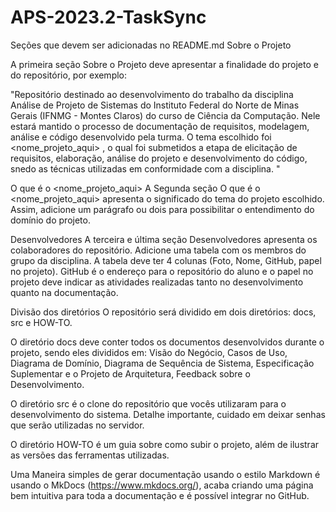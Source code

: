 # APS-2023.2-TaskSync


Seções que devem ser adicionadas no README.md
Sobre o Projeto

A primeira seção Sobre o Projeto deve apresentar a finalidade do projeto e do repositório, por exemplo:

"Repositório destinado ao desenvolvimento do trabalho da disciplina Análise de Projeto de Sistemas do Instituto Federal do Norte de Minas Gerais (IFNMG - Montes Claros) do curso de Ciência da Computação. Nele estará mantido o processo de documentação de requisitos, modelagem, análise e código desenvolvido pela turma. O tema escolhido foi <nome_projeto_aqui> , o qual foi submetidos a etapa de elicitação de requisitos, elaboração, análise do projeto e desenvolvimento do código, snedo as técnicas utilizadas em conformidade com a disciplina. "

O que é o <nome_projeto_aqui>
A Segunda seção O que é o <nome_projeto_aqui> apresenta o significado do tema do projeto escolhido. Assim, adicione um parágrafo ou dois para possibilitar o entendimento do domínio do projeto.

Desenvolvedores
A terceira e última seção Desenvolvedores apresenta os colaboradores do repositório. Adicione uma tabela com os membros do grupo da disciplina. A tabela deve ter 4 colunas (Foto, Nome, GitHub, papel no projeto). GitHub é o endereço para o repositório do aluno e o papel no projeto deve indicar as atividades realizadas tanto no desenvolvimento quanto na documentação.

Divisão dos diretórios
O repositório será dividido em dois diretórios: docs, src e HOW-TO.

O diretório docs deve conter todos os documentos desenvolvidos durante o projeto, sendo eles divididos em: Visão do Negócio, Casos de Uso, Diagrama de Domínio, Diagrama de Sequência de Sistema, Especificação Suplementar e o Projeto de Arquitetura, Feedback sobre o Desenvolvimento.

O diretório src é o clone do repositório que vocês utilizaram para o desenvolvimento do sistema. Detalhe importante, cuidado em deixar senhas que serão utilizadas no servidor.

O diretório HOW-TO é um guia sobre como subir o projeto, além de ilustrar as versões das ferramentas utilizadas.

Uma Maneira simples de gerar documentação usando o estilo Markdown é usando o MkDocs (https://www.mkdocs.org/), acaba criando uma página bem intuitiva para toda a documentação e é possível integrar no GitHub.
